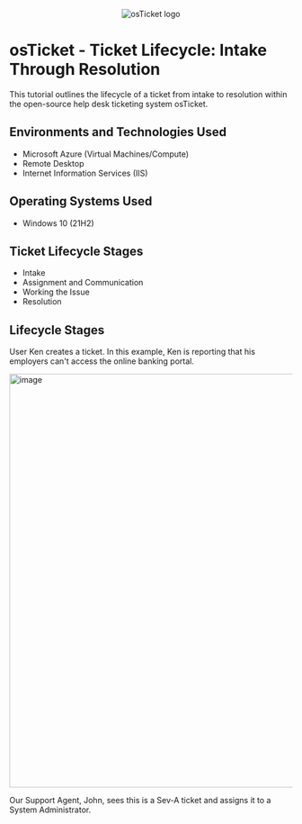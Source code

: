 <p align="center">
<img src="https://i.imgur.com/Clzj7Xs.png" alt="osTicket logo"/>
</p>

<h1>osTicket - Ticket Lifecycle: Intake Through Resolution</h1>
This tutorial outlines the lifecycle of a ticket from intake to resolution within the open-source help desk ticketing system osTicket.<br />

<h2>Environments and Technologies Used</h2>

- Microsoft Azure (Virtual Machines/Compute)
- Remote Desktop
- Internet Information Services (IIS)

<h2>Operating Systems Used </h2>

- Windows 10</b> (21H2)

<h2>Ticket Lifecycle Stages</h2>

- Intake
- Assignment and Communication
- Working the Issue
- Resolution

<h2>Lifecycle Stages</h2>

User Ken creates a ticket. In this example, Ken is reporting that his employers can't access the online banking portal.

<img width="665" height="735" alt="image" src="https://github.com/user-attachments/assets/8627620b-f260-48cc-8713-a6ca29cc0ef9" />

Our Support Agent, John, sees this is a Sev-A ticket and assigns it to a System Administrator.

